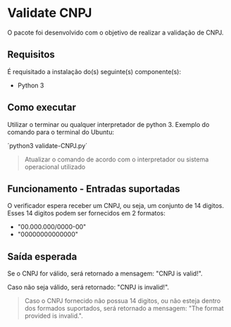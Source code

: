 # Validate CNPJ

O pacote foi desenvolvido com o objetivo de realizar a validação de CNPJ.

## Requisitos

É requisitado a instalação do(s) seguinte(s) componente(s):

- Python 3

## Como executar

Utilizar o terminar ou qualquer interpretador de python 3.
Exemplo do comando para o terminal do Ubuntu:

´python3 validate-CNPJ.py´

> Atualizar o comando de acordo com o interpretador ou sistema operacional utilizado

## Funcionamento - Entradas suportadas

O verificador espera receber um CNPJ, ou seja, um conjunto de 14 digitos.
Esses 14 digitos podem ser fornecidos em 2 formatos:

- "00.000.000/0000-00"
- "00000000000000"

## Saída esperada

Se o CNPJ for válido, será retornado a mensagem: "CNPJ is valid!".

Caso não seja válido, será retornado: "CNPJ is invalid!".

> Caso o CNPJ fornecido não possua 14 digitos,
ou não esteja dentro dos formados suportados,
será retornado a mensagem: "The format provided is invalid.".
